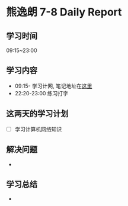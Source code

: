 
# 熊逸朗 7-8 Daily Report

## 学习时间

09:15~23:00

## 学习内容

- 09:15- 学习计网, 笔记地址在[这里](https://github.com/xiong35/booknotes/tree/master/computerNetwork)
- 22:20-23:00 练习打字

## 这两天的学习计划

- [ ] 学习计算机网络知识

## 解决问题

- 

## 学习总结

- 